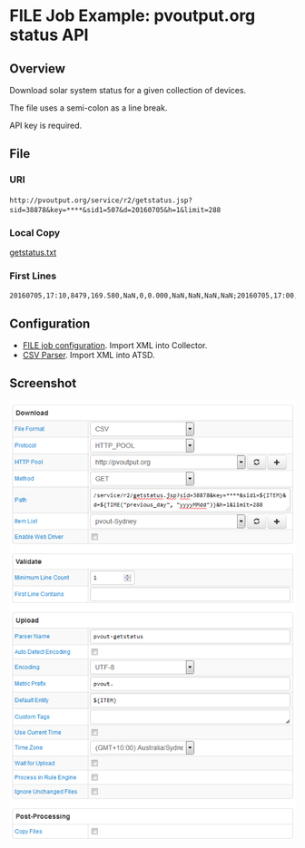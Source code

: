 # FILE Job Example: pvoutput.org status API

## Overview

Download solar system status for a given collection of devices.

The file uses a semi-colon as a line break.

API key is required.

## File

### URI

`http://pvoutput.org/service/r2/getstatus.jsp?sid=38878&key=****&sid1=507&d=20160705&h=1&limit=288`

### Local Copy

[getstatus.txt](getstatus.txt)

### First Lines

```ls
20160705,17:10,8479,169.580,NaN,0,0.000,NaN,NaN,NaN,NaN;20160705,17:00,8479,169.580,NaN,89,1.780,NaN,NaN,NaN,NaN
```

## Configuration

* [FILE job configuration](pvout-job.xml). Import XML into Collector.
* [CSV Parser](pvout-parser.xml). Import XML into ATSD.

## Screenshot

![Job Screenshot](./pvout-config.png)
